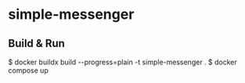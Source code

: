 # simple-messenger

## Build & Run
$ docker buildx build --progress=plain -t simple-messenger .
$ docker compose up